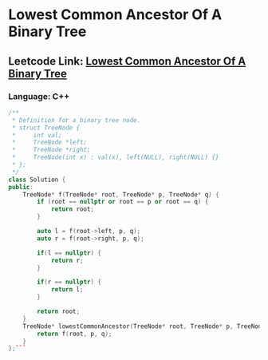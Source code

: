 # Lowest Common Ancestor Of A Binary Tree

## Leetcode Link: [Lowest Common Ancestor Of A Binary Tree](https://leetcode.com/problems/lowest-common-ancestor-of-a-binary-tree/)
### Language: C++

```cpp
/**
 * Definition for a binary tree node.
 * struct TreeNode {
 *     int val;
 *     TreeNode *left;
 *     TreeNode *right;
 *     TreeNode(int x) : val(x), left(NULL), right(NULL) {}
 * };
 */
class Solution {
public:
    TreeNode* f(TreeNode* root, TreeNode* p, TreeNode* q) {
        if (root == nullptr or root == p or root == q) {
            return root;
        }

        auto l = f(root->left, p, q);
        auto r = f(root->right, p, q);

        if(l == nullptr) {
            return r;
        }

        if(r == nullptr) {
            return l;
        }

        return root;
    }
    TreeNode* lowestCommonAncestor(TreeNode* root, TreeNode* p, TreeNode* q) {
        return f(root, p, q);
    }
};```



